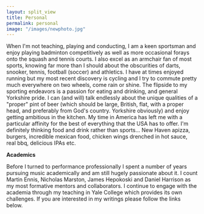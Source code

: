```yaml
---
layout: split_view
title: Personal
permalink: personal
image: "/images/newphoto.jpg"
---
```


When I'm not teaching, playing and conducting, I am a keen sportsman and enjoy playing badminton 
competitively as well as more occasional forays onto the squash and tennis courts. I also excel as an 
armchair fan of most sports, knowing far more than I should about the obscurities of darts, snooker, 
tennis, football (soccer) and athletics. I have at times enjoyed running but my most recent discovery 
is cycling and I try to commute pretty much everywhere on two wheels, come rain or shine. The flipside 
to my sporting endeavors is a passion for eating and drinking, and general Yorkshire pride. I can (and will)
 talk endlessly about the unique qualities of a "proper" pint of beer (which should be large, British, flat,
  with a proper head, and preferably from God's country. Yorkshire obviously) and enjoy getting ambitious in 
  the kitchen. My time in America has left me with a particular affinity for the best of everything that the 
  USA has to offer. I'm definitely thinking food and drink rather than sports... New Haven apizza, burgers, 
  incredible mexican food, chicken wings drenched in hot sauce, real bbq, delicious IPAs etc.
  
  <b>Academics</b>

Before I turned to performance professionally I spent a number of years
 pursuing music academically and am still hugely passionate about it. I count Martin Ennis,
  Nicholas Marston, James Hepokoski and Daniel Harrison as my most formative mentors and collaborators.
   I continue to engage with the academia through my teaching in Yale College which provides its own challenges. 
   If you are interested in my writings please follow the links below.